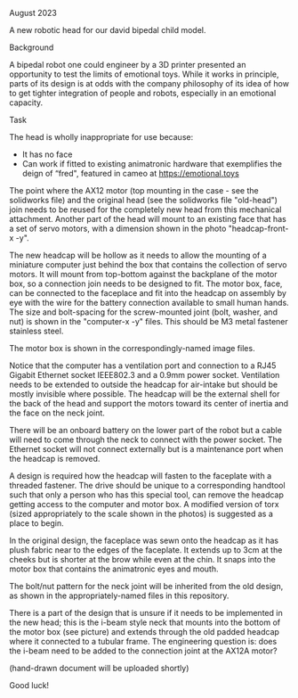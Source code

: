 August 2023

A new robotic head for our david bipedal child model.

Background

A bipedal robot one could engineer by a 3D printer presented an opportunity to test the limits of emotional toys. While it works in principle, parts of its design is at odds with the company philosophy of its idea of how to get tighter integration of people and robots, especially in an emotional capacity.

Task

The head is wholly inappropriate for use because:

* It has no face
* Can work if fitted to existing animatronic hardware that exemplifies the deign of “fred", featured in cameo at https://emotional.toys

The point where the AX12 motor (top mounting in the case - see the solidworks file) and the original head (see the solidworks file "old-head") join needs to be reused for the completely new head from this mechanical attachment. Another part of the head will mount to an existing face that has a set of servo motors, with a dimension shown in the photo "headcap-front-x -y".

The new headcap will be hollow as it needs to allow the mounting of a miniature computer just behind the box that contains the collection of servo motors. It will mount from top-bottom against the backplane of the motor box, so a connection join needs to be designed to fit. The motor box, face, can be connected to the faceplace and fit into the headcap on assembly by eye with the wire for the battery connection available to small human hands. The size and bolt-spacing for the screw-mounted joint (bolt, washer, and nut) is shown in the "computer-x -y" files. This should be M3 metal fastener stainless steel.

The motor box is shown in the correspondingly-named image files.

Notice that the computer has a ventilation port and connection to a RJ45 Gigabit Ethernet socket IEEE802.3 and a 0.9mm power socket. Ventilation needs to be extended to outside the headcap for air-intake but should be mostly invisible where possible. The headcap will be the external shell for the back of the head and support the motors toward its center of inertia and the face on the neck joint.

There will be an onboard battery on the lower part of the robot but a cable will need to come through the neck to connect with the power socket. The Ethernet socket will not connect externally but is a maintenance port when the headcap is removed.

A design is required how the headcap will fasten to the faceplate with a threaded fastener. The drive  should be unique to a corresponding handtool such that only a person who has this special tool, can remove the headcap getting access to the computer and motor box. A modified version of torx (sized appropriately to the scale shown in the photos) is suggested as a place to begin.

In the original design, the faceplace was sewn onto the headcap as it has plush fabric near to the edges of the faceplate. It extends up to 3cm at the cheeks but is shorter at the brow while even at the chin. It snaps into the motor box that contains the animatronic eyes and mouth.

The bolt/nut pattern for the neck joint will be inherited from the old design, as shown in the appropriately-named files in this repository.

There is a part of the design that is unsure if it needs to be implemented in the new head; this is the i-beam style neck that mounts into the bottom of the motor box (see picture) and extends through the old padded headcap where it connected to a tubular frame. The engineering question is: does the i-beam need to be added to the connection joint at the AX12A motor?

(hand-drawn document will be uploaded shortly)

Good luck!


